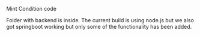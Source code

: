 Mint Condition code

Folder with backend is inside. The current build is using node.js but we also got springboot working but only some of the functionality has been added.

